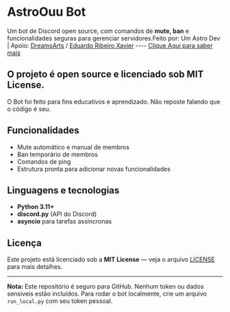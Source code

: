 # AstroOuu Bot

Um bot de Discord open source, com comandos de **mute, ban** e funcionalidades seguras para gerenciar servidores.Feito por: Um Astro Dev |
Apoio: [DreamsArts](https://github.com/DreamsArts) / [Eduardo Ribeiro Xavier](https://github.com/EduardoRibeiroXavier) ----
 [Clique Aqui para saber mais](https://o-menino-front-end.github.io/AstroOuu-Bot-Site)

O projeto é **open source** e licenciado sob **MIT License**.  
---------------------------
O Bot foi feito para fins educativos e aprendizado. Não reposte falando que o código é seu.

## Funcionalidades
- Mute automático e manual de membros
- Ban temporário de membros
- Comandos de ping
- Estrutura pronta para adicionar novas funcionalidades

## Linguagens e tecnologias
- **Python 3.11+**
- **discord.py** (API do Discord)
- **asyncio** para tarefas assíncronas

## Licença
Este projeto está licenciado sob a **MIT License** — veja o arquivo [LICENSE](LICENSE) para mais detalhes.

---

**Nota:** Este repositório é seguro para GitHub. Nenhum token ou dados sensíveis estão incluídos. Para rodar o bot localmente, crie um arquivo `run_local.py` com seu token pessoal.
